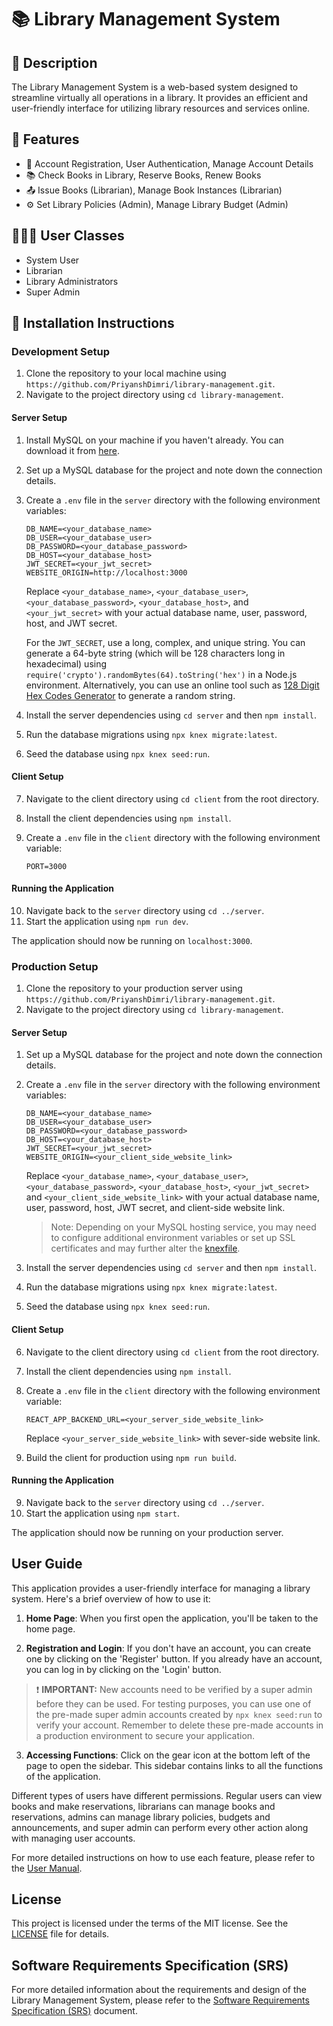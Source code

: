 # :books: Library Management System

## :page_facing_up: Description

The Library Management System is a web-based system designed to streamline virtually all operations in a library. It provides an efficient and user-friendly interface for utilizing library resources and services online.

## :star2: Features

- :bust_in_silhouette: Account Registration, User Authentication, Manage Account Details
- :books: Check Books in Library, Reserve Books, Renew Books
- :outbox_tray: Issue Books (Librarian), Manage Book Instances (Librarian)
- :gear: Set Library Policies (Admin), Manage Library Budget (Admin)

## :people_holding_hands: User Classes 

- System User
- Librarian
- Library Administrators
- Super Admin

## :wrench: Installation Instructions

### Development Setup

1. Clone the repository to your local machine using `https://github.com/PriyanshDimri/library-management.git`.
2. Navigate to the project directory using `cd library-management`.

#### Server Setup

1. Install MySQL on your machine if you haven't already. You can download it from [here](https://dev.mysql.com/downloads/).
2. Set up a MySQL database for the project and note down the connection details.
3. Create a `.env` file in the `server` directory with the following environment variables:

    ```properties
    DB_NAME=<your_database_name>
    DB_USER=<your_database_user>
    DB_PASSWORD=<your_database_password>
    DB_HOST=<your_database_host>
    JWT_SECRET=<your_jwt_secret>
    WEBSITE_ORIGIN=http://localhost:3000
    ```

    Replace `<your_database_name>`, `<your_database_user>`, `<your_database_password>`, `<your_database_host>`, and `<your_jwt_secret>` with your actual database name, user, password, host, and JWT secret.

    For the `JWT_SECRET`, use a long, complex, and unique string. You can generate a 64-byte string (which will be 128 characters long in hexadecimal) using `require('crypto').randomBytes(64).toString('hex')` in a Node.js environment. Alternatively, you can use an online tool such as [128 Digit Hex Codes Generator](https://numbergenerator.org/random-128-digit-hex-codes-generator) to generate a random string.

4. Install the server dependencies using `cd server` and then `npm install`.
5. Run the database migrations using `npx knex migrate:latest`.
6. Seed the database using `npx knex seed:run`.

#### Client Setup

7. Navigate to the client directory using `cd client` from the root directory.
8. Install the client dependencies using `npm install`.
9. Create a `.env` file in the `client` directory with the following environment variable:

    ```properties
    PORT=3000
    ```

#### Running the Application

10. Navigate back to the `server` directory using `cd ../server`.
11. Start the application using `npm run dev`.

The application should now be running on `localhost:3000`.

### Production Setup

1. Clone the repository to your production server using `https://github.com/PriyanshDimri/library-management.git`.
2. Navigate to the project directory using `cd library-management`.

#### Server Setup

1. Set up a MySQL database for the project and note down the connection details.
2. Create a `.env` file in the `server` directory with the following environment variables:

    ```properties
    DB_NAME=<your_database_name>
    DB_USER=<your_database_user>
    DB_PASSWORD=<your_database_password>
    DB_HOST=<your_database_host>
    JWT_SECRET=<your_jwt_secret>
    WEBSITE_ORIGIN=<your_client_side_website_link>
    ```

    Replace `<your_database_name>`, `<your_database_user>`, `<your_database_password>`, `<your_database_host>`, `<your_jwt_secret>` and `<your_client_side_website_link>` with your actual database name, user, password, host, JWT secret, and client-side website link.

    > Note: Depending on your MySQL hosting service, you may need to configure additional environment variables or set up SSL certificates and may further alter the [knexfile](./server/knexfile.js).

3. Install the server dependencies using `cd server` and then `npm install`.
4. Run the database migrations using `npx knex migrate:latest`.
5. Seed the database using `npx knex seed:run`.

#### Client Setup

6. Navigate to the client directory using `cd client` from the root directory.
7. Install the client dependencies using `npm install`.
8. Create a `.env` file in the `client` directory with the following environment variable:

    ```properties
    REACT_APP_BACKEND_URL=<your_server_side_website_link>
    ```

    Replace `<your_server_side_website_link>` with sever-side website link.

8. Build the client for production using `npm run build`.

#### Running the Application

9. Navigate back to the `server` directory using `cd ../server`.
10. Start the application using `npm start`.

The application should now be running on your production server.

## User Guide

This application provides a user-friendly interface for managing a library system. Here's a brief overview of how to use it:

1. **Home Page**: When you first open the application, you'll be taken to the home page.

2. **Registration and Login**: If you don't have an account, you can create one by clicking on the 'Register' button. If you already have an account, you can log in by clicking on the 'Login' button.

> :exclamation: **IMPORTANT:** New accounts need to be verified by a super admin before they can be used. For testing purposes, you can use one of the pre-made super admin accounts created by `npx knex seed:run` to verify your account. Remember to delete these pre-made accounts in a production environment to secure your application.

3. **Accessing Functions**: Click on the gear icon at the bottom left of the page to open the sidebar. This sidebar contains links to all the functions of the application.

Different types of users have different permissions. Regular users can view books and make reservations, librarians can manage books and reservations, admins can manage library policies, budgets and announcements, and super admin can perform every other action along with managing user accounts.

For more detailed instructions on how to use each feature, please refer to the [User Manual](/docs/UserManual.md).

## License

This project is licensed under the terms of the MIT license. See the [LICENSE](LICENSE) file for details.

## Software Requirements Specification (SRS)

For more detailed information about the requirements and design of the Library Management System, please refer to the [Software Requirements Specification (SRS)](docs/Software_Requirement_Specification.pdf) document.
